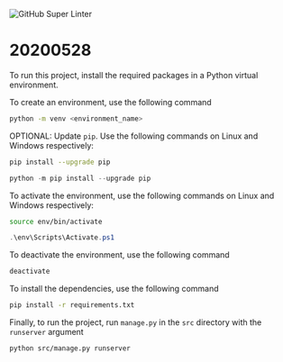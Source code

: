 ![GitHub Super Linter](https://github.com/shunyaek/20200528/workflows/GitHub%20Super%20Linter/badge.svg)

# 20200528

To run this project, install the required packages in a Python virtual environment.

To create an environment, use the following command
```bash
python -m venv <environment_name>
```

OPTIONAL: Update `pip`. Use the following commands on Linux and Windows respectively:
```bash
pip install --upgrade pip
```
```powershell
python -m pip install --upgrade pip
```

To activate the environment, use the following commands on Linux and Windows respectively:
```bash
source env/bin/activate
```
```powershell
.\env\Scripts\Activate.ps1
```

To deactivate the environment, use the following command
```bash
deactivate
```

To install the dependencies, use the following command
```bash
pip install -r requirements.txt
```

Finally, to run the project, run `manage.py` in the `src` directory with the `runserver` argument
```bash
python src/manage.py runserver
```
